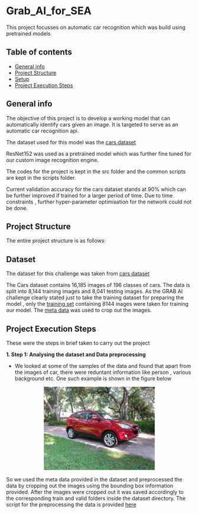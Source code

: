 # Grab_AI_for_SEA
This project focusses on automatic car recognition which was build using pretrained models

## Table of contents
* [General info](#general-info)
* [Project Structure](#technologies)
* [Setup](#setup)
* [Project Execution Steps](#project)

## General info
The objective of this project is to develop a working model that can automatically identify cars given an image. It is targeted to serve as an automatic car recognition api.

The dataset used for this model was the [cars dataset](https://ai.stanford.edu/~jkrause/cars/car_dataset.html)

ResNet152 was used as a pretrained model which was further fine tuned for our custom image recognition engine.

The codes for the project is kept in the src folder and the common scripts are kept in the scripts folder.

Current validation accuracy for the cars dataset stands at 90% which can be further improved if trained for a larger period of time. Due to time constraints , further hyper-parameter optimisation for the network could not be done.

## Project Structure

The entire project structure is as follows:

## Dataset

The dataset for this challenge was taken from [cars dataset](https://ai.stanford.edu/~jkrause/cars/car_dataset.html)

The Cars dataset contains 16,185 images of 196 classes of cars. The data is split into 8,144 training images and 8,041 testing images. As the GRAB AI challenge clearly stated just to take the training dataset for preparing the model , only the [training set](http://imagenet.stanford.edu/internal/car196/cars_train.tgz) containing 8144 inages were taken for training our model.
The [meta data](https://ai.stanford.edu/~jkrause/cars/car_devkit.tgz) was used to crop out the images.


## Project Execution Steps

These were the steps in brief taken to carry out the project

**1. Step 1: Analysing the dataset and Data preprocessing**

* We looked at some of the samples of the data and found that apart from the images of car, there were reduntant information like person , various background etc. One such example is shown in the figure below
<div style="text-align: center"><img src="01050.jpg" width="300"/></div>


So we used the meta data provided in the dataset and preprocessed the data by cropping out the images using the bounding box information provided. After the images were cropped out it was saved accordingly to the corresponding train and valid folders inside the dataset directory. The script for the preprocessing the data is provided [here](https://github.com/spcCodes/Grab_AI_for_SEA/blob/master/car_preprocessing.py)




